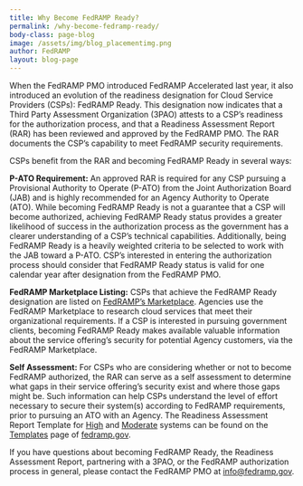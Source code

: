 ```yaml
---
title: Why Become FedRAMP Ready?
permalink: /why-become-fedramp-ready/
body-class: page-blog
image: /assets/img/blog_placementimg.png
author: FedRAMP
layout: blog-page
---
```


When the FedRAMP PMO introduced FedRAMP Accelerated last year, it also introduced an evolution of the readiness designation for Cloud Service Providers (CSPs): FedRAMP Ready. This designation now indicates that a Third Party Assessment Organization (3PAO) attests to a CSP’s readiness for the authorization process, and that a Readiness Assessment Report (RAR) has been reviewed and approved by the FedRAMP PMO. The RAR documents the CSP’s capability to meet FedRAMP security requirements.

CSPs benefit from the RAR and becoming FedRAMP Ready in several ways:

  **P-ATO Requirement:** An approved RAR is required for any CSP pursuing a Provisional Authority to Operate (P-ATO) from the Joint Authorization Board (JAB) and is highly recommended for an Agency Authority to Operate (ATO). While becoming FedRAMP Ready is not a guarantee that a CSP will become authorized, achieving FedRAMP Ready status provides a greater likelihood of success in the authorization process as the government has a clearer understanding of a CSP’s technical capabilities. Additionally, being FedRAMP Ready is a heavily weighted criteria to be selected to work with the JAB toward a P-ATO. CSP’s interested in entering the authorization process should consider that FedRAMP Ready status is valid for one calendar year after designation from the FedRAMP PMO.

  **FedRAMP Marketplace Listing:** CSPs that achieve the FedRAMP Ready designation are listed on [FedRAMP’s Marketplace](www.marketplace.fedramp.gov). Agencies use the FedRAMP Marketplace to research cloud services that meet their organizational requirements. If a CSP is interested in pursuing government clients, becoming FedRAMP Ready makes available valuable information about the service offering’s security for potential Agency customers, via the FedRAMP Marketplace.

  **Self Assessment:** For CSPs who are considering whether or not to become FedRAMP authorized, the RAR can serve as a self assessment to determine what gaps in their service offering’s security exist and where those gaps might be. Such information can help CSPs understand the level of effort necessary to secure their system(s) according to FedRAMP requirements, prior to pursuing an ATO with an Agency. The Readiness Assessment Report Template for [High](https://www.fedramp.gov/assets/resources/templates/FedRAMP-High-RAR-Template.docx) and [Moderate](https://www.fedramp.gov/assets/resources/templates/FedRAMP-Moderate-RAR-Template.docx) systems can be found on the [Templates](https://www.fedramp.gov/templates/) page of [fedramp.gov](www.fedramp.gov).

If you have questions about becoming FedRAMP Ready, the Readiness Assessment Report, partnering with a 3PAO, or the FedRAMP authorization process in general, please contact the FedRAMP PMO at [info@fedramp.gov](mailto:info@fedramp.gov).

